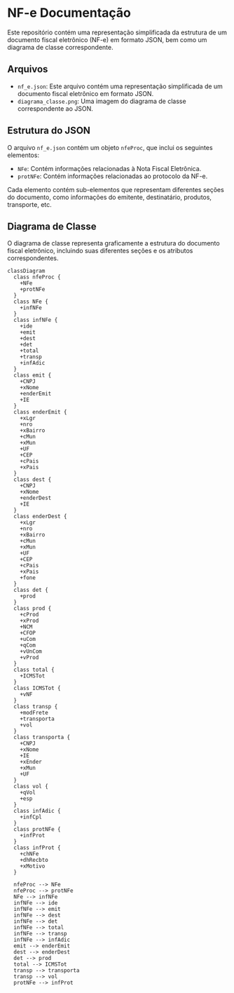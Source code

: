  

# NF-e Documentação

Este repositório contém uma representação simplificada da estrutura de um documento fiscal eletrônico (NF-e) em formato JSON, bem como um diagrama de classe correspondente.

## Arquivos

- `nf_e.json`: Este arquivo contém uma representação simplificada de um documento fiscal eletrônico em formato JSON.
- `diagrama_classe.png`: Uma imagem do diagrama de classe correspondente ao JSON.

## Estrutura do JSON

O arquivo `nf_e.json` contém um objeto `nfeProc`, que inclui os seguintes elementos:

- `NFe`: Contém informações relacionadas à Nota Fiscal Eletrônica.
- `protNFe`: Contém informações relacionadas ao protocolo da NF-e.

Cada elemento contém sub-elementos que representam diferentes seções do documento, como informações do emitente, destinatário, produtos, transporte, etc.

## Diagrama de Classe

O diagrama de classe representa graficamente a estrutura do documento fiscal eletrônico, incluindo suas diferentes seções e os atributos correspondentes.


```mermaid
classDiagram
  class nfeProc {
    +NFe
    +protNFe
  }
  class NFe {
    +infNFe
  }
  class infNFe {
    +ide
    +emit
    +dest
    +det
    +total
    +transp
    +infAdic
  }
  class emit {
    +CNPJ
    +xNome
    +enderEmit
    +IE
  }
  class enderEmit {
    +xLgr
    +nro
    +xBairro
    +cMun
    +xMun
    +UF
    +CEP
    +cPais
    +xPais
  }
  class dest {
    +CNPJ
    +xNome
    +enderDest
    +IE
  }
  class enderDest {
    +xLgr
    +nro
    +xBairro
    +cMun
    +xMun
    +UF
    +CEP
    +cPais
    +xPais
    +fone
  }
  class det {
    +prod
  }
  class prod {
    +cProd
    +xProd
    +NCM
    +CFOP
    +uCom
    +qCom
    +vUnCom
    +vProd
  }
  class total {
    +ICMSTot
  }
  class ICMSTot {
    +vNF
  }
  class transp {
    +modFrete
    +transporta
    +vol
  }
  class transporta {
    +CNPJ
    +xNome
    +IE
    +xEnder
    +xMun
    +UF
  }
  class vol {
    +qVol
    +esp
  }
  class infAdic {
    +infCpl
  }
  class protNFe {
    +infProt
  }
  class infProt {
    +chNFe
    +dhRecbto
    +xMotivo
  }

  nfeProc --> NFe
  nfeProc --> protNFe
  NFe --> infNFe
  infNFe --> ide
  infNFe --> emit
  infNFe --> dest
  infNFe --> det
  infNFe --> total
  infNFe --> transp
  infNFe --> infAdic
  emit --> enderEmit
  dest --> enderDest
  det --> prod
  total --> ICMSTot
  transp --> transporta
  transp --> vol
  protNFe --> infProt

```


 
